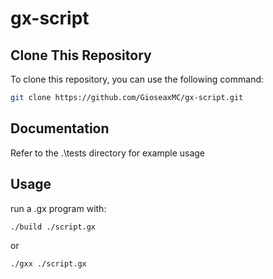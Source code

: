 # gx-script

## Clone This Repository

To clone this repository, you can use the following command:

```bash
git clone https://github.com/GioseaxMC/gx-script.git
```

## Documentation

Refer to the .\tests directory for example usage

## Usage

run a .gx program with:

```bash
./build ./script.gx
```
or
```bash
./gxx ./script.gx
```
